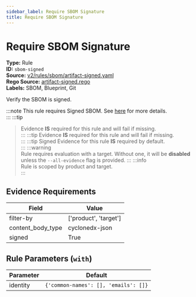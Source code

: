 ```yaml
---
sidebar_label: Require SBOM Signature
title: Require SBOM Signature
---  
```

# Require SBOM Signature  
**Type:** Rule  
**ID:** `sbom-signed`  
**Source:** [v2/rules/sbom/artifact-signed.yaml](https://github.com/scribe-public/sample-policies/blob/main/v2/rules/sbom/artifact-signed.yaml)  
**Rego Source:** [artifact-signed.rego](https://github.com/scribe-public/sample-policies/blob/main/v2/rules/sbom/artifact-signed.rego)  
**Labels:** SBOM, Blueprint, Git  

Verify the SBOM is signed.

:::note 
This rule requires Signed SBOM. See [here](https://deploy-preview-299--scribe-security.netlify.app/docs/valint/sbom) for more details.  
::: 
:::tip 
> Evidence **IS** required for this rule and will fail if missing.  
::: 
:::tip 
> Evidence **IS** required for this rule and will fail if missing.  
::: 
:::tip 
Signed Evidence for this rule **IS** required by default.  
::: 
:::warning  
Rule requires evaluation with a target. Without one, it will be **disabled** unless the `--all-evidence` flag is provided.
::: 
:::info  
Rule is scoped by product and target.  
:::  

## Evidence Requirements  
| Field | Value |
|-------|-------|
| filter-by | ['product', 'target'] |
| content_body_type | cyclonedx-json |
| signed | True |

## Rule Parameters (`with`)  
| Parameter | Default |
|-----------|---------|
| identity | `{'common-names': [], 'emails': []}` |

